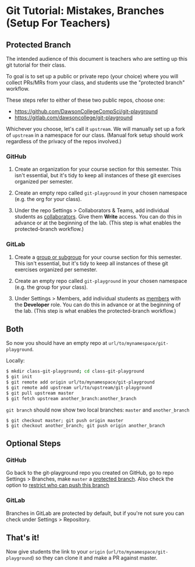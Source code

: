 # Git Tutorial: Mistakes, Branches (Setup For Teachers)

## Protected Branch

The intended audience of this document is teachers who
are setting up this git tutorial for their class.

To goal is to set up a public or private repo (your choice) where you will collect PRs/MRs from your class, and students use the "protected branch" workflow.

These steps refer to either of these two public repos, choose one:

* <https://github.com/DawsonCollegeCompSci/git-playground>
* <https://gitlab.com/dawsoncollege/git-playground>

Whichever you choose, let's call it `upstream`. We will manually set up a fork of `upstream` in a namespace for our class. (Manual fork setup should work regardless of the privacy of the repos involved.)

### GitHub

1.  Create an organization for your course section for this semester. This
    isn't essential, but it's tidy to keep all
    instances of these git exercises organized per semester.

2.  Create an empty repo called `git-playground` in your chosen namespace
    (e.g. the org for your class).

3.  Under the repo Settings > Collaborators & Teams, add individual
    students as [collaborators][github-collaborators]. Give them __Write__
    access. You can do this in advance or at the beginning of the lab.
    (This step is what enables the protected-branch workflow.)

[github-collaborators]: https://help.github.com/articles/adding-outside-collaborators-to-repositories-in-your-organization/
[github-restrict-branch]: https://help.github.com/articles/enabling-branch-restrictions/
[github-protect-branch]: https://help.github.com/articles/configuring-protected-branches/


### GitLab

1.  Create a [group or subgroup][gitlab-group] for your course section for
    this semester. This isn't essential, but it's tidy to keep all
    instances of these git exercises organized per semester.

2.  Create an empty repo called `git-playground` in your chosen namespace
    (e.g. the group for your class).

3.  Under Settings > Members, add individual students as
    [members][gitlab-members] with the __Developer__ role. You can do this
    in advance or at the beginning of the lab. (This step is what enables
    the protected-branch workflow.)

[gitlab-members]:https://docs.gitlab.com/ce/user/project/members/index.html
[gitlab-group]:https://docs.gitlab.com/ee/user/group/index.html#create-a-new-group

## Both

So now you should have an empty repo at `url/to/mynamespace/git-playground`.

Locally:

```bash
$ mkdir class-git-playground; cd class-git-playground
$ git init
$ git remote add origin url/to/mynamespace/git-playground
$ git remote add upstream url/to/upstream/git-playground
$ git pull upstream master
$ git fetch upstream another_branch:another_branch
```

`git branch` should now show two local branches: `master` and `another_branch`

```
$ git checkout master; git push origin master
$ git checkout another_branch; git push origin another_branch
```

## Optional Steps  

### GitHub

Go back to the git-playground repo you created on GitHub,
go to repo Settings > Branches, make `master` a [protected branch][github-protect-branch].
Also check the option to [restrict who can push this branch][github-restrict-branch]

### GitLab

Branches in GitLab are protected by default, but if you're not sure
you can check under Settings > Repository.

## That's it!

Now give students the link to your `origin` (`url/to/mynamespace/git-playground`) so they can clone it and make a PR against master.
